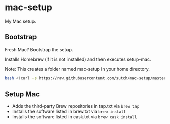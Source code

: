 # mac-setup

My Mac setup.

## Bootstrap

Fresh Mac? Bootstrap the setup.

Installs Homebrew (if it is not installed) and then executes setup-mac.

Note: This creates a folder named mac-setup in your home directory.

```bash
bash <(curl -s https://raw.githubusercontent.com/sutch/mac-setup/master/bootstrap-setup-mac)
```

## Setup Mac

- Adds the third-party Brew repositories in tap.txt via `brew tap`
- Installs the software listed in brew.txt via `brew install`
- Installs the software listed in cask.txt via `brew cask install`
